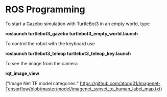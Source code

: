 # ROS Programming

To start a Gazebo simulation with TurtleBot3 in an empty world, type

**roslaunch turtlebot3_gazebo turtlebot3_empty_world.launch**

To control the robot with the keyboard use

**roslaunch turtlebot3_teleop turtlebot3_teleop_key.launch**

To see the image from the camera

**rqt_image_view**

("Image Net TF model categories:" https://github.com/atong01/Imagenet-Tensorflow/blob/master/model/imagenet_synset_to_human_label_map.txt)
 
